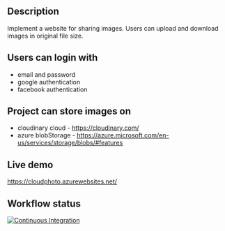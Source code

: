## Description
Implement a website for sharing images. Users can upload and download images in original file size. 

## Users can login with 
- email and password
- google authentication
- facebook authentication

## Project can store images on
- cloudinary cloud - https://cloudinary.com/
- azure blobStorage - https://azure.microsoft.com/en-us/services/storage/blobs/#features

## Live demo 
https://cloudphoto.azurewebsites.net/

## Workflow status
[![Continuous Integration](https://github.com/chemiliq-git/CloudPhoto/actions/workflows/ci-cd.yaml/badge.svg)](https://github.com/chemiliq-git/CloudPhoto/actions/workflows/ci-cd.yaml)
